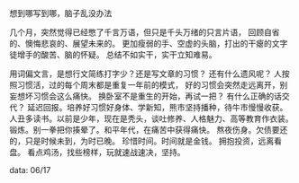 
想到哪写到哪，脑子乱没办法

几个月，突然觉得已经憋了千言万语，但只是千头万绪的只言片语，
回顾自省的、懊悔悲哀的、展望未来的。
更加瘦弱的手、空虚的头脑，打出的干瘪的文字徒增手的酸苦、脑的怀疑。
总结不如实干，实干立知难易。

用词偏文言，是想行文简练打字少？还是写文章的习惯？
还有什么遗风呢？
人按照习惯活，过的每个周末都是重复一年前的模式，
好的习惯会突然走远离开，别妄想坏习惯会这么痛快。
换卧室不是重生的开始，再试一把？
有什么正确的话交代？
延迟回报。培养好习惯好身体、学新知，熊市坚持播种，待牛市慢慢收获。
人丑多读书。以前是少年，现在是秃头，谈吐修养、人格魅力、高等教育作衣装。
锻炼。别一拳把你揍晕了。和平年代，在痛苦中获得痛快。
熬夜伤身。欠债要还的，只是时候未到，为时已晚。
珍惜时间。时间就是金钱。
拥抱投资，远离看盘。
看点鸡汤，找些榜样，玩就速战速决，坚持。   

data: 06/17
